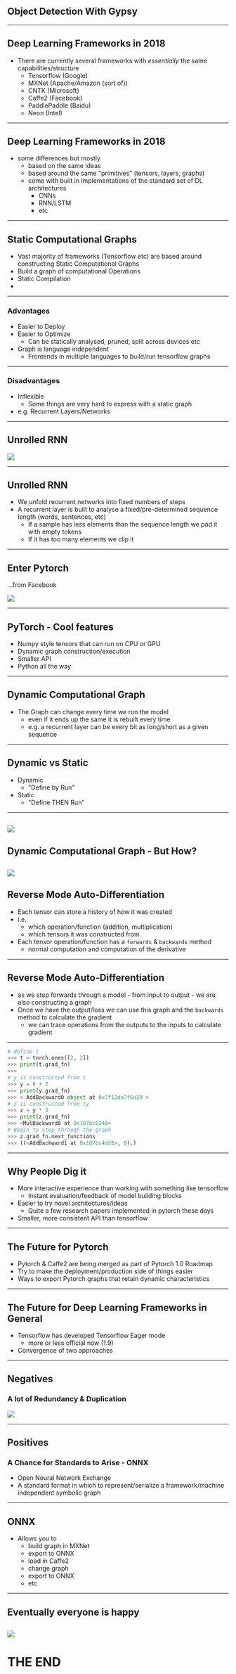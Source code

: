 ## Object Detection With Gypsy
---
## Deep Learning Frameworks in 2018
- There are currently several frameworks with *essentially* the same capabilities/structure
    - Tensorflow (Google)
    - MXNet (Apache/Amazon (sort of))
    - CNTK (Microsoft)
    - Caffe2 (Facebook)
    - PaddlePaddle (Baidu)
    - Neon (Intel)
---
## Deep Learning Frameworks in 2018

- some differences but mostly
    - based on the same ideas
    - based around the same "primitives" (tensors, layers, graphs)
    - come with built in implementations of the standard set of DL architectures
        - CNNs
        - RNN/LSTM
        - etc
---
## Static Computational Graphs

- Vast majority of frameworks (Tensorflow etc) are based around constructing Static Computational Graphs
- Build a graph of computational Operations
- Static Compilation
-
---
### Advantages
- Easier to Deploy
- Easier to Optimize
    - Can be statically analysed, pruned, split across devices etc
- Graph is language independent
    - Frontends in multiple languages to build/run tensorflow graphs
---
### Disadvantages
- Inflexible
    - Some things are very hard to express with a static graph
- e.g. Recurrent Layers/Networks

---
## Unrolled RNN

![](/images/unrolled-rnn.png)

---
## Unrolled RNN

- We unfold recurrent networks into fixed numbers of steps
- A recurrent layer is built to analyse a fixed/pre-determined sequence length (words, sentences, etc)
    - If a sample has less elements than the sequence length we pad it with empty tokens
    - If it has too many elements we clip it
---
## Enter Pytorch

...from Facebook

![](/images/zuckerberg-stare.gif)

---
## PyTorch - Cool features
- Numpy style tensors that can run on CPU or GPU
- Dynamic graph construction/execution
- Smaller API
- Python all the way
---
## Dynamic Computational Graph
- The Graph can change every time we run the model
    - even if it ends up the same it is rebuilt every time
    - e.g. a recurrent layer can be every bit as long/short as a given sequence
---
## Dynamic vs Static
- Dynamic
    - "Define by Run"
- Static
    - "Define THEN Run"
---
![](/images/dynamic_graph.gif)
---
## Dynamic Computational Graph - But How?
<!-- ![](/images/how-cat.gif) -->
![](/images/how-monkey.gif)
---
## Reverse Mode Auto-Differentiation
- Each tensor can store a history of how it was created
- i.e.
    - which operation/function (addition, multiplication)
    - which tensors it was constructed from
- Each tensor operation/function has a `forwards` & `backwards` method
    - normal computation and computation of the derivative
---
## Reverse Mode Auto-Differentiation
- as we step forwards through a model - from input to output - we are also constructing a graph
- Once we have the output/loss we can use this graph and the `backwards` method to calculate the gradient
  - we can trace operations from the outputs to the inputs to calculate gradient
  <!-- - So as we travel forwards each tensor is both computing output and building a graph that will be used to compute the gradient -->
<!-- - Every forward pass == a new graph -->
---
```python
# define t
>>> t = torch.ones([2, 2])
>>> print(t.grad_fn)
>>>
# y is constructed from t
>>> y = t + 2
>>> print(y.grad_fn)
>>> < AddBackward0 object at 0x7f12da7f6a20 >
# z is constructed from ty
>>> z = y * 3
>>> print(z.grad_fn)
>>> <MulBackward0 at 0x107bc6240>
# Begin to step through the graph
>>> z.grad_fn.next_functions
>>> ((<AddBackward1 at 0x107bc4dd8>, 0),)
```
---
## Why People Dig it
- More interactive experience than working with something like tensorflow
    - Instant evaluation/feedback of model building blocks
- Easier to try novel architectures/ideas
    - Quite a few research papers implemented in pytorch these days
- Smaller, more consistent API than tensorflow
---
## The Future for Pytorch
- Pytorch & Caffe2 are being merged as part of Pytorch 1.0 Roadmap
- Try to make the deployment/production side of things easier
- Ways to export Pytorch graphs that retain dynamic characteristics

---
## The Future for Deep Learning Frameworks in General
- Tensorflow has developed Tensorflow Eager mode
    - more or less official now (1.9)
- Convergence of two approaches

---
## Negatives
### A lot of Redundancy & Duplication

![](/images/ultron-call-ultrons.gif)

---
## Positives
### A Chance for Standards to Arise - ONNX

- Open Neural Network Exchange
- A standard format in which to represent/serialize a framework/machine independent symbolic graph

---
## ONNX

- Allows you to
    - build graph in MXNet
    - export to ONNX
    - load in Caffe2
    - change graph
    - export to ONNX
    - etc
---
## Eventually everyone is happy

![](/images/brad-pitt-sucks.gif)
---
# THE END
